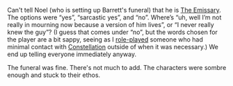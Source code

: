 Can't tell Noel (who is setting up Barrett's funeral) that he is [The Emissary](The%20Emissary.md). The options were “yes”, “sarcastic yes”, and “no”. Where’s “uh, well I’m not really in mourning now because a version of him lives”, or “I never really knew the guy”? (I guess that comes under “no”, but the words chosen for the player are a bit sappy, seeing as I [role-played](Role-Playing.md) someone who had minimal contact with [Constellation](Constellation.md) outside of when it was necessary.)
	We end up telling everyone immediately anyway. 

The funeral was fine. There's not much to add. The characters were sombre enough and stuck to their ethos.

